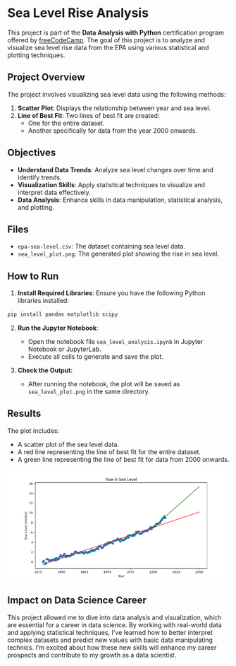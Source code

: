 # Sea Level Rise Analysis

This project is part of the **Data Analysis with Python** certification program offered by [freeCodeCamp](https://www.freecodecamp.org/). The goal of this project is to analyze and visualize sea level rise data from the EPA using various statistical and plotting techniques.

## Project Overview

The project involves visualizing sea level data using the following methods:

1. **Scatter Plot**: Displays the relationship between year and sea level.
2. **Line of Best Fit**: Two lines of best fit are created:
    - One for the entire dataset.
    - Another specifically for data from the year 2000 onwards.

## Objectives

- **Understand Data Trends**: Analyze sea level changes over time and identify trends.
- **Visualization Skills**: Apply statistical techniques to visualize and interpret data effectively.
- **Data Analysis**: Enhance skills in data manipulation, statistical analysis, and plotting.

## Files

- `epa-sea-level.csv`: The dataset containing sea level data.
- `sea_level_plot.png`: The generated plot showing the rise in sea level.

## How to Run

1. **Install Required Libraries**: Ensure you have the following Python libraries installed:
    
```bash
pip install pandas matplotlib scipy
```

2. **Run the Jupyter Notebook**:
    
    - Open the notebook file `sea_level_analysis.ipynb` in Jupyter Notebook or JupyterLab.
    - Execute all cells to generate and save the plot.
3. **Check the Output**:
    
    - After running the notebook, the plot will be saved as `sea_level_plot.png` in the same directory.

## Results

The plot includes:

- A scatter plot of the sea level data.
- A red line representing the line of best fit for the entire dataset.
- A green line representing the line of best fit for data from 2000 onwards.

![Sea Level Rise Plot](sea_level_plot.png)


## Impact on Data Science Career

This project allowed me to dive into data analysis and visualization, which are essential for a career in data science. By working with real-world data and applying statistical techniques, I've learned how to better interpret complex datasets and predict new values with basic data manipulating technics. I'm excited about how these new skills will enhance my career prospects and contribute to my growth as a data scientist.